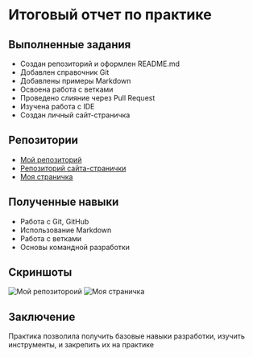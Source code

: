 # Итоговый отчет по практике

## Выполненные задания

- Создан репозиторий и оформлен README.md
- Добавлен справочник Git
- Добавлены примеры Markdown
- Освоена работа с ветками
- Проведено слияние через Pull Request
- Изучена работа с IDE
- Создан личный сайт-страничка

## Репозитории

- [Мой репозиторий](https://github.com/thirdrelch/introductory-practice-yanchenko)
- [Репозиторий сайта-странички](https://github.com/thirdrelch/site)
- [Моя страничка](https://thirdrelch.github.io/site/)

## Полученные навыки

- Работа с Git, GitHub
- Использование Markdown
- Работа с ветками
- Основы командной разработки

## Скриншоты

![Мой репозитороий](https://iimg.su/i/SImcN0)
![Моя страничка](https://iimg.su/i/eLaXyv)

## Заключение

Практика позволила получить базовые навыки разработки, изучить инструменты, и закрепить их на практике